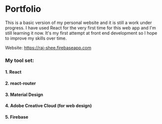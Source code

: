 # Portfolio 
This is a basic version of my personal website and it is still a work under progress.
I have used React for the very first time for this web app and I'm still learning it now. It's my first attempt at front end development so I hope to improve my skills over time.

Website: https://raj-shee.firebaseapp.com

### My tool set:
#### 1. React
#### 2. react-router
#### 3. Material Design 
#### 4. Adobe Creative Cloud (for web design)
#### 5. Firebase

